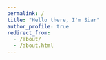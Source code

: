 ```yaml
---
permalink: /
title: "Hello there, I'm Siar"
author_profile: true
redirect_from: 
  - /about/
  - /about.html
---
```


